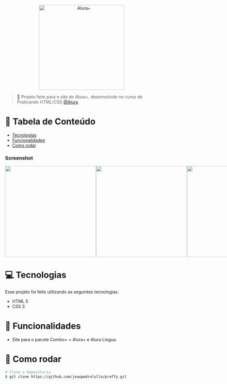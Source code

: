 <p align="center">
   <img src="https://github.com/joaopedrolullo/happy/assets/14797386/9d1b099c-bf9e-4e9d-8fc4-c43e4a52fd9a" alt="Alura+" width="280"/>
</p>

> :rocket: Projeto feito para o site do Alura+, desenvolvido no curso de Praticando HTML/CSS [@Alura](https://www.alura.com.br/).

# :pushpin: Tabela de Conteúdo

* [Tecnologias](#computer-tecnologias)
* [Funcionalidades](#rocket-funcionalidades)
* [Como rodar](#construction_worker-como-rodar)

### Screenshot
<div style="display: flex; flex-direction: 'row'; align-items: 'center';">
   <img src="https://github.com/joaopedrolullo/alura-plus/assets/14797386/f10c7fa2-be45-4030-884d-df577a35c626" width="300">
   <img src="https://github.com/joaopedrolullo/alura-plus/assets/14797386/6ee856fd-51b3-403a-b673-2d1f92328a93" width="300">
   <img src="https://github.com/joaopedrolullo/alura-plus/assets/14797386/bfacf593-6a08-4404-8951-ad1e41e59e2e" width="300">
   <img src="https://github.com/joaopedrolullo/alura-plus/assets/14797386/e7469142-cc39-4913-9193-b606dfe59cce" width="300">
   <img src="https://github.com/joaopedrolullo/alura-plus/assets/14797386/ceaf4aff-af04-4c80-b607-d3b564b3f651" width="300">
</div>

# :computer: Tecnologias
Esse projeto foi feito utilizando as seguintes tecnologias:

* HTML 5
* CSS 3

# :rocket: Funcionalidades

* Site para o pacote Combo+ = Alura+ e Alura Língua.

# :construction_worker: Como rodar
```bash
# Clone o Repositoria
$ git clone https://github.com/joaopedrolullo/proffy.git
```
